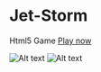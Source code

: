 # Jet-Storm
Html5 Game
[Play now ](http://jetstorm-mohamedhamedcs.rhcloud.com/JetStorm.html)

![Alt text](https://github.com/MohamedHamedCs/Jet-Storm/blob/master/screenshots/2.PNG?raw=true "Let's Save the earth !")
![Alt text](https://github.com/MohamedHamedCs/Jet-Storm/blob/master/screenshots/1.PNG?raw=true "in Game")


